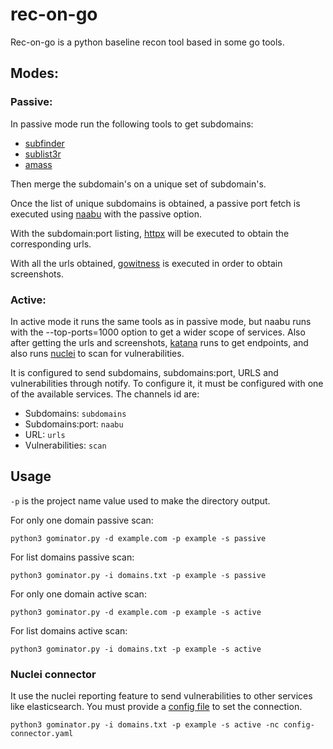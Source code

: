 # rec-on-go

Rec-on-go is a python baseline recon tool based in some go tools.

## Modes:
### Passive: 
In passive mode run the following tools to get subdomains:
- [subfinder](https://github.com/projectdiscovery/subfinder)
- [sublist3r](https://github.com/aboul3la/Sublist3r)
- [amass](https://github.com/OWASP/Amass)

Then merge the subdomain's on a unique set of subdomain's.

Once the list of unique subdomains is obtained, a passive port fetch is executed using [naabu](https://github.com/projectdiscovery/naabu) with the passive option.

With the subdomain:port listing, [httpx](https://github.com/projectdiscovery/httpx) will be executed to obtain the corresponding urls.

With all the urls obtained, [gowitness](https://github.com/sensepost/gowitness) is executed in order to obtain screenshots.


### Active:
In active mode it runs the same tools as in passive mode, but naabu runs with the --top-ports=1000 option to get a wider scope of services.
Also after getting the urls and screenshots, [katana](https://github.com/projectdiscovery/katana) runs to get endpoints, and also runs [nuclei](https://github.com/projectdiscovery/nuclei) to scan for vulnerabilities.


It is configured to send subdomains, subdomains:port, URLS and vulnerabilities through notify. To configure it, it must be configured with one of the available services.
The channels id are:
- Subdomains: `subdomains`
- Subdomains:port: `naabu`
- URL: `urls`
- Vulnerabilities: `scan`


## Usage

`-p` is the project name value used to make the directory output. 

For only one domain passive scan:

`python3 gominator.py -d example.com -p example -s passive`

For list domains passive scan:

`python3 gominator.py -i domains.txt -p example -s passive`

For only one domain active scan:

`python3 gominator.py -d example.com -p example -s active`

For list domains active scan:

`python3 gominator.py -i domains.txt -p example -s active`


### Nuclei connector
It use the nuclei reporting feature to send vulnerabilities to other services like elasticsearch. You must provide a [config file](https://nuclei.projectdiscovery.io/nuclei/get-started/#nuclei-reporting) to set the connection.

`python3 gominator.py -i domains.txt -p example -s active -nc config-connector.yaml`
